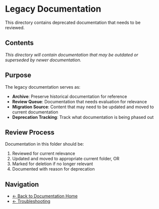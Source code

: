 # Legacy Documentation

This directory contains deprecated documentation that needs to be reviewed.

## Contents

*This directory will contain documentation that may be outdated or superseded by newer documentation.*

## Purpose

The legacy documentation serves as:

- **Archive**: Preserve historical documentation for reference
- **Review Queue**: Documentation that needs evaluation for relevance
- **Migration Source**: Content that may need to be updated and moved to current documentation
- **Deprecation Tracking**: Track what documentation is being phased out

## Review Process

Documentation in this folder should be:
1. Reviewed for current relevance
2. Updated and moved to appropriate current folder, OR
3. Marked for deletion if no longer relevant
4. Documented with reason for deprecation

## Navigation

- [← Back to Documentation Home](../README.md)
- [← Troubleshooting](../troubleshooting/README.md) 